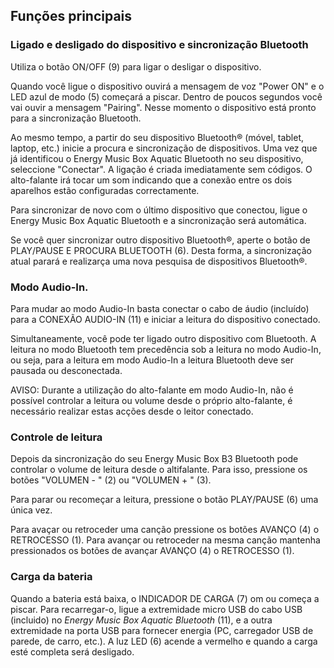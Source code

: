 ## Funções principais

### Ligado e desligado do dispositivo e sincronização Bluetooth

Utiliza o botão ON/OFF (9) para ligar o desligar o dispositivo.

Quando você ligue o dispositivo ouvirá a mensagem de voz "Power ON" e o LED azul de modo (5) começará a piscar. Dentro de poucos segundos você vai ouvir a mensagem "Pairing". Nesse momento o dispositivo está pronto para a sincronização Bluetooth. 

Ao mesmo tempo, a partir do seu dispositivo Bluetooth® (móvel, tablet, laptop, etc.) inicie a procura e sincronização de dispositivos. Uma vez que já identificou o Energy Music Box Aquatic  Bluetooth  no seu dispositivo, seleccione "Conectar". A ligação é criada imediatamente sem códigos. O alto-falante irá tocar um som indicando que a conexão entre os dois aparelhos estão configuradas correctamente.

Para sincronizar de novo com o último dispositivo que conectou, ligue o Energy Music Box Aquatic Bluetooth e a sincronização será automática.

Se você quer sincronizar outro dispositivo Bluetooth®, aperte o botão de PLAY/PAUSE E PROCURA BLUETOOTH (6). Desta forma, a sincronização atual parará e realizarça uma nova pesquisa de dispositivos Bluetooth®.

### Modo Audio-In.

Para mudar ao modo Audio-In basta conectar o cabo de áudio (incluído) para a CONEXÃO AUDIO-IN (11) e iniciar a leitura do dispositivo conectado.

Simultaneamente, você pode ter ligado outro dispositivo com Bluetooth. A leitura no modo Bluetooth  tem precedência sob a leitura no modo Audio-In, ou seja, para a leitura em modo Audio-In a leitura Bluetooth deve ser pausada ou desconectada.

AVISO: Durante a utilização do alto-falante em modo Audio-In, não é possível controlar a leitura ou volume desde o próprio alto-falante, é necessário realizar estas acções desde o leitor conectado.

### Controle de leitura

Depois da sincronização do seu Energy Music Box B3 Bluetooth pode controlar o volume de leitura desde o altifalante. Para isso, pressione os botões "VOLUMEN - " (2) ou "VOLUMEN + " (3).

Para parar ou recomeçar a leitura, pressione o botão PLAY/PAUSE (6) uma única vez.

Para avaçar ou retroceder uma canção pressione os botões AVANÇO (4) o RETROCESSO (1). Para avançar ou retroceder na mesma canção mantenha pressionados os botões de avançar AVANÇO (4) o RETROCESSO (1).


### Carga da bateria

Quando a bateria está baixa, o INDICADOR DE CARGA (7) om ou começa a piscar. Para recarregar-o, ligue a extremidade micro USB do cabo USB (incluido) no *Energy Music Box Aquatic Bluetooth* (11), e a outra extremidade na porta USB para fornecer energia (PC, carregador USB de parede, de carro, etc.). A luz LED (6) acende a vermelho e quando a carga esté completa será desligado.


